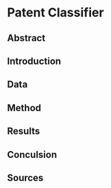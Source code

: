# Patent Classifier 
## Abstract 

## Introduction

## Data 

## Method 

## Results 

## Conculsion 

## Sources 
